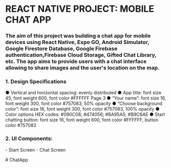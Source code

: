 <h1>REACT NATIVE PROJECT: MOBILE CHAT APP</h1>
<h3>The aim of this project was building a chat app for mobile devices using React Native, Expo GO, Android Simulator, Google Firestore Database, Google Firebase authentication,Firebase Cloud Storage, Gifted Chat Library, etc. The app aims to provide users with a chat interface allowing to share images and the user's location on the map. </h3>

<h3>1. Design Specifications</h3>
   ● Vertical and horizontal spacing: evenly distributed
   ● App title: font size 45, font weight 600, font color #FFFFFF Page 3
   ● “Your name”: font size 16, font weight 300, font color #757083, 50% opacity
   ● “Choose background color”: font size 16, font weight 300, font color #757083, 100% opacity
   ● Color options HEX codes: #090C08; #474056; #8A95A5; #B9C6AE
   ● Start chatting button: font size 16, font weight 600, font color #FFFFFF, button color #757083

<h3>2. UI Components:</h3>
- Start Screen
- Chat Screen


#   C h a t A p p 
 
 
